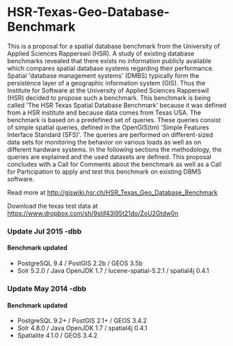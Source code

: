 HSR-Texas-Geo-Database-Benchmark
================================

This is a proposal for a spatial database benchmark from the University of Applied Sciences Rapperswil (HSR). A study of existing database benchmarks revealed that there exists no information publicly available which compares spatial database systems regarding their performance. Spatial 'database management systems' (DMBS) typically form the persistence layer of a geographic information system (GIS).
Thus the Institute for Software at the University of Applied Sciences Rapperswil (HSR) decided to propose such a benchmark. This benchmark is being called 'The HSR Texas Spatial Database Benchmark' because it was defined from a HSR institute and because data comes from Texas USA.
The benchmark is based on a predefined set of queries. These queries consist of simple spatial queries, defined in the OpenGIS(tm) 'Simple Features Interface Standard (SFS)'. The queries are performed on different-sized data sets for monitoring the behavior on various loads as well as on different hardware systems.
In the following sections the methodology, the queries are explained and the used datasets are defined. This proposal concludes with a Call for Comments about the benchmark as well as a Call for Participation to apply and test this benchmark on existing DBMS software.

Read more at http://giswiki.hsr.ch/HSR_Texas_Geo_Database_Benchmark

Download the texas test data at https://www.dropbox.com/sh/9stif43l95t21do/ZoU2Gtdw0n


### Update Jul 2015 -dbb

#### Benchmark updated
+ PostgreSQL 9.4 / PostGIS 2.2b / GEOS 3.5b
+ Solr 5.2.0 / Java OpenJDK 1.7 / lucene-spatial-5.2.1 / spatial4j 0.4.1


### Update May 2014 -dbb

#### Benchmark updated
+ PostgreSQL 9.2+ / PostGIS 2.1+ / GEOS 3.4.2
+ Solr 4.8.0 / Java OpenJDK 1.7 / spatial4j 0.4.1
+ Spatialite 4.1.0 / GEOS 3.4.2


